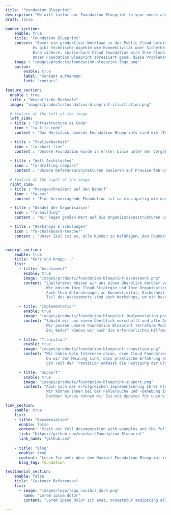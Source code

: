 ```yaml
---
title: "Foundation Blueprint"
description: "We will tailor our Foundation Blueprint to your needs and enable you to deliver Foundation Capabilities to your Cloud Workload Development Teams with a high level of maturity."
draft: false

banner_section:
    enable: true
    title: "Foundation Blueprint"
    content: "Bevor ein produktiver Workload in der Public Cloud bereitgestellt werden kann, müssen zahlreiche Komponenten aufeinander abgestimmt werden. 
            Es gibt technische Aspekte wie Konnektivität oder Sicherheit und organisatorische Aspekte wie Finanzen oder Betrieb.
            Eine sichere, skalierbare Cloud Foundation wird Ihre Cloud Journey erheblich beschleunigen und ist eine der wichtigsten und schwierigsten Herausforderungen.<br/><br/>
            Unser Foundation Blueprint adressiert genau diese Problematik und ermöglicht einem Unternehmen den effizienten Aufbau einer massgeschneiderten Cloud Foundation."
    image : "images/products/foundation-blueprint-logo.png"
    button:
        enable: true
        label: "Kontakt aufnehmen"
        link: "contact"

feature_section:
  enable : true
  title : "Wesentliche Merkmale"
  image: "images/products/foundation-blueprint-illustration.png"

  # feature at the left of the image
  left_side:
  - title : "Infrastructure as Code"
    icon : "fa-file-code"
    content : "Das Herzstück unseres Foundation Blueprints sind die [Terraform](https://www.terraform.io/intro/index.html 'Introduction to Terraform') Module, die das Management der gesamten Cloud Foundation drastisch vereinfachen."

  - title : "Skalierbarkeit"
    icon : "fa-chart-line"
    content : "Unsere Foundation wurde in erster Linie unter der Vorgabe der Skalierbarkeit entwickelt und skaliert so mit Ihren Workloads mit."
    
  - title : "Well Architected"
    icon : "fa-drafting-compass"
    content : "Unsere Referenzarchitekturen basieren auf Praxiserfahrung, Best Practices und des [AWS Well-Architected Framework](https://aws.amazon.com/architecture/well-architected 'AWS Well-Architected')."

  # feature at the right of the image
  right_side:
  - title : "Massgeschneidert auf den Bedarf"
    icon : "fa-cut"
    content : "Eine hervorragende Foundation ist so einzigartig wie der Kunde selbst, und deshalb passen wir unseren Blueprint genau an Ihre Bedürfnisse an."

  - title : "Wandel der Organisation"
    icon : "fa-building"
    content : "Wir legen großen Wert auf die Organisationsstrukturen und die Cloud-Strategie, um Ihre Erfolgschancen zu maximieren."

  - title : "Workshops & Schulungen"
    icon : "fa-chalkboard-teacher"
    content : "Unser Ziel ist es, alle Kunden zu befähigen, den Foundation Blueprint erfolgreich einzuführen und zu betreiben."


excerpt_section:
    enable: true
    title: "Kurz und knapp..."
    list:
      - title: "Assessment"
        enable: true
        image: "images/products/foundation-blueprint-assessment.png"
        content: "Zuallererst müssen wir uns einen Überblick darüber verschaffen, wo Sie auf Ihrer Cloud Journey stehen und wo Sie hinwollen.
                  Wir müssen Ihre Cloud-Strategie und Ihre Organisationsstrukturen analysieren, um unseren Blueprint entsprechend abzustimmen.
                  Auch Ihre Anforderungen an Konnektivität, Sicherheit und Automatisierung werden identifiziert und berücksichtigt.<br/><br/>
                  Teil des Assessments sind auch Workshops, um ein besseres Verständnis der Cloud Foundation zu erlangen."

      - title: "Implementation"
        enable: true
        image: "images/products/foundation-blueprint-implementation.png"
        content: "Sobald wir uns einen Überblick verschafft und alle Anforderungen gesammelt haben, stellen wir ein Team von Spezialisten zusammen, um eine maßgeschneiderte Cloud Foundation auf der Grundlage unseres Blueprints zu erstellen.
                  Wir passen unsere Foundation Blueprint Terraform Module perfekt an Ihre Bedürfnisse an und unterstützen Sie bei der Implementierung.<br/><br/>
                  Bei Bedarf können wir auch die erforderlichen Hilfsmittel anpassen oder aufbauen, die für die Bereitstellung von Infrastructure as Code mit Terraform erforderlich sind."

      - title: "Transition"
        enable: true
        image: "images/products/foundation-blueprint-transition.png"
        content: "Wir haben kein Interesse daran, eine Cloud Foundation aufzubauen, ohne sicherzustellen, dass die erforderlichen Kompetenzen vorhanden sind, um diese erfolgreich zu betreiben.
                  Da wir der Meinung sind, dass praktische Erfahrung der beste Weg ist, um neue Fähigkeiten zu erlernen, bilden wir direkt in der Praxis aus.<br/><br/>
                  Ein Teil der Transition umfasst die Festigung der Cloud Foundation Capabilities, die für die Einführung eines Cloud-Betriebsmodells unerlässlich sind."

      - title: "Support"
        enable: true
        image: "images/products/foundation-blueprint-support.png"
        content: "Auch nach der erfolgreichen Implementierung Ihrer Cloud Foundation möchten wir Sie auf Ihrer Cloud Journey weiter unterstützen.
                  Wir können Ihnen bei der Fehlersuche und -behebung im Bezug auf Ihre Foundation und unsere Terraform Module helfen.<br/><br/>
                  Darüber hinaus können wir Sie mit Updates für unsere Foundation Terraform Module versorgen und Ihre Feature-Wünsche nach Möglichkeit umsetzen."

link_section:
    enable: true
    list:
    - title: "Documentation"
      enable: false
      content: "Visit our full documentation with examples and the full architecture on"
      link: "https://github.com/nuvibit/Foundation-Blueprint"
      link_name: "github.com"
    
    - title: "Blog"
      enable: true
      content: "Lesen Sie mehr über den Nuvibit Foundation Blueprint in den folgenden Blogbeiträgen"
      blog_tag: foundation

testimonial_section:
    enable: false
    title: "Customer References"
    list:
      - image: "images/logo/logo_nuvibit_dark.png"
        name: "Lorem ipsum dolor"
        content: "Lorem ipsum dolor sit amet, consetetur sadipscing elitr, sed diam nonumy eirmod tempor invidunt"

---
```

